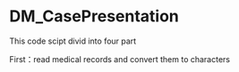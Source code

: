 # DM_CasePresentation

This code scipt divid into four part

First：read medical records and convert them to characters
